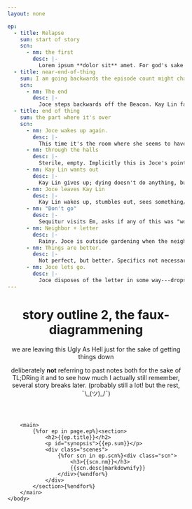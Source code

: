 ```yaml
---
layout: none

ep:
  - title: Relapse
    sum: start of story
    scn:
      - nm: the first
        desc: |-
          Lorem ipsum **dolor sit** amet. For god's sake *keep it short*.
  - title: near-end-of-thing
    sum: I am going backwards the episode count might change
    scn:
      - nm: The end
        desc: |-
          Joce steps backwards off the Beacon. Kay Lin falls to her knees; a rabbit looms behind her. Cut to black; game over, and Joce slams *quit*.
  - title: end of thing
    sum: the part where it's over
    scn:
      - nm: Joce wakes up again.
        desc: |-
          This time it's the room where she seems to have been physically kept the whole time; no trace of life, maybe surgical instruments around. The exit door is open---but a door opposite that is also cracked open.
      - nm: through the halls
        desc: |-
          Sterile, empty. Implicitly this is Joce's point of view (same aspect ratio?) but she's not shown directly. Follows a noise down to a door ajar; Kay Lin's room is fucked up.
      - nm: Kay Lin wants out
        desc: |-
          Kay Lin gives up; dying doesn't do anything, but she doesn't want to drive anyone else to their end ever again. Magic words are "I want to move on."
      - nm: Joce leaves Kay Lin
        desc: |-
          Kay Lin wakes up, stumbles out, sees something/someone. "Thank you! And... good bye." May or may not show Joce but the scene ends with the exit door closing.
      - nm: "Don't go"
        desc: |-
          Sequitur visits Em, asks if any of this was "worth it." Em insists there was no other choice, she would've never made it (couldn't be trusted?) on her own. Sequitur asks, "You think *I'll* make it?", and starts to walk out. Suddenly a rabbit looms; its teeth read "<em style="text-transform:uppercase;">Don't go</em>."
      - nm: Neighbor + letter
        desc: |-
          Rainy. Joce is outside gardening when the neighbor/housemate returns. Brief exchange like "you're out here in the rain wtf" "it's not that bad." There's another letter from S; implicit agreement that the neighbor tosses it, if they didn't offscreen already. Maybe compost? Might be better to show the Moment of Friendship; full conversation not necessary.
      - nm: Things are better.
        desc: |-
          Not perfect, but better. Specifics not necessary; the poster is gradually crowded by sentimental mementos from new experiences, then taken down entirely. There's still some trace of it, but it's not necessary.
      - nm: Joce lets go.
        desc: |-
          Joce disposes of the letter in some way---drops it off a bridge, composts it? Fade out on the thing dissolving, <i>fin.</i>
---
```

<!--<!doctype html> <-the markdown page is weird and does not like this-->
<html lang="en">
	<head>
		<title>aaaaaaaa</title>
		<style>
			*{box-sizing:border-box;}
			section{border:1px solid #808080;}
			#synopsis{color:#808080;}
			.scenes{overflow:auto;}
			.scn{border:1px dashed #808080; width:20em; float:left; margin:1em .5em; padding:0 1em; height:15em;}
		</style>
	</head>
	<body>
		<header>
			<h1>story outline 2, the faux-diagrammening</h1>
			<p>we are leaving this Ugly As Hell just for the sake of getting things down</p>
			<p>deliberately <strong>not</strong> referring to past notes both for the sake of TL;DRing it and to see how much I actually still remember, several story breaks later. (probably still a lot! but the rest, ¯\_(ツ)_/¯)</p>
		</header>
		
		<main>
			{%for ep in page.ep%}<section>
				<h2>{{ep.title}}</h2>
				<p id="synopsis">{{ep.sum}}</p>
				<div class="scenes">
					{%for scn in ep.scn%}<div class="scn">
						<h3>{{scn.nm}}</h3>
						{{scn.desc|markdownify}}
					</div>{%endfor%}
				</div>
			</section>{%endfor%}
		</main>
	</body>
</html>